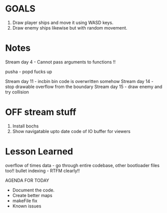 # GOALS
1. Draw player ships and move it 
using WASD keys.
2. Draw enemy ships likewise but
with random 
movement.

# Notes

Stream day 4 - Cannot pass 
arguments to functions !!

pusha - popd fucks up

Stream day 11 - incbin bin code is overwritten somehow
Stream day 14 - stop drawable overflow from the boundary
Stream day 15 - draw enemy and try collision





# OFF stream stuff
1. Install bochs
2. Show navigatable upto date code of IO buffer for viewers

# Lesson Learned
overflow of times data - go through entire codebase, other bootloader files too!!
bullet indexing - RTFM clearly!!






AGENDA FOR TODAY
* Document the code.
* Create better maps
* makeFile fix
* Known issues




